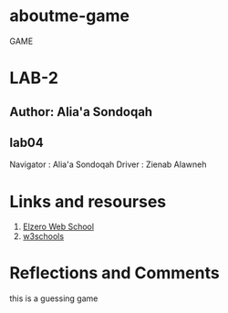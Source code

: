 # aboutme-game
GAME

# LAB-2


##  **Author:**  Alia'a Sondoqah

## lab04

 Navigator : Alia'a Sondoqah 
 Driver : Zienab Alawneh


# Links and resourses

1. [Elzero Web School](https://www.youtube.com/user/OsamaElzero)
2. [w3schools](https://www.w3schools.com/)


 # Reflections and Comments
 this is a guessing game

